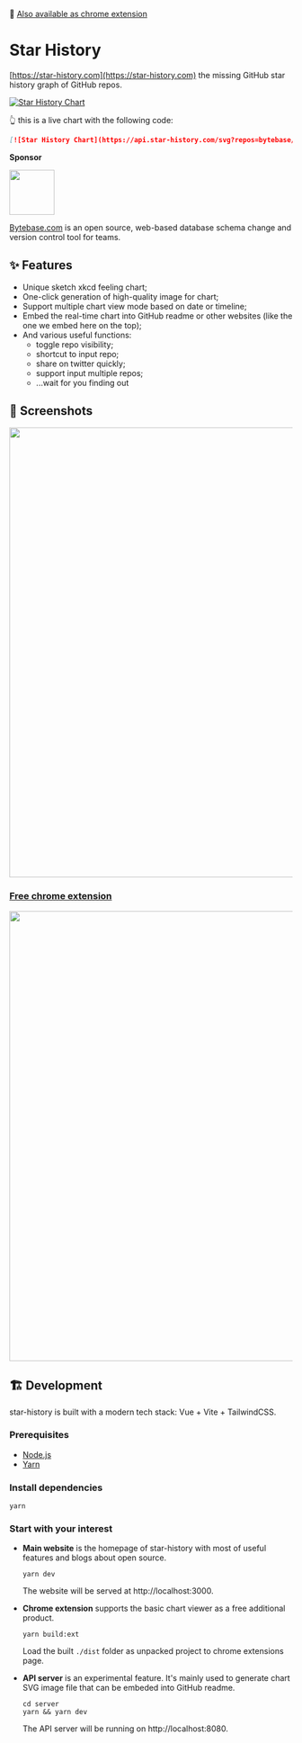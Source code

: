 🧩 [Also available as chrome extension](https://chrome.google.com/webstore/detail/star-history/iijibbcdddbhokfepbblglfgdglnccfn)

# Star History

[https://star-history.com](https://star-history.com) the missing GitHub star history graph of GitHub repos.

[![Star History Chart](https://api.star-history.com/svg?repos=bytebase/star-history&type=Date)](https://star-history.com/#bytebase/star-history&Date)

👆 this is a live chart with the following code:

```markdown
[![Star History Chart](https://api.star-history.com/svg?repos=bytebase/star-history&type=Date)](https://star-history.com/#bytebase/star-history&Date)
```

**Sponsor**

<a href="https://bytebase.com/"> <img height="80px" src="https://i.v2ex.co/3VSATzOl.png" /> </a>

[Bytebase.com](https://bytebase.com) is an open source, web-based database schema change and version control tool for teams.

## ✨ Features

- Unique sketch xkcd feeling chart;
- One-click generation of high-quality image for chart;
- Support multiple chart view mode based on date or timeline;
- Embed the real-time chart into GitHub readme or other websites (like the one we embed here on the top);
- And various useful functions:
  - toggle repo visibility;
  - shortcut to input repo;
  - share on twitter quickly;
  - support input multiple repos;
  - ...wait for you finding out

## 🌠 Screenshots

<a href="https://star-history.com"><img width="800px" src="https://user-images.githubusercontent.com/24653555/154391264-312b448b-f851-41bf-bb8d-4c21ec6795b6.gif" />
</a>

### [Free chrome extension](https://chrome.google.com/webstore/detail/star-history/iijibbcdddbhokfepbblglfgdglnccfn)

<a href="https://chrome.google.com/webstore/detail/star-history/iijibbcdddbhokfepbblglfgdglnccfn"><img width="800px" src="https://user-images.githubusercontent.com/24653555/154391326-61b65d8f-3f9f-4432-b773-5988be75b0ea.png" /></a>

## 🏗 Development

star-history is built with a modern tech stack: Vue + Vite + TailwindCSS.

### Prerequisites

- [Node.js](https://nodejs.org/en/download/)
- [Yarn](https://yarnpkg.com/)

### Install dependencies

```shell
yarn
```

### Start with your interest

- **Main website** is the homepage of star-history with most of useful features and blogs about open source.

  ```shell
  yarn dev
  ```

  The website will be served at http://localhost:3000.

- **Chrome extension** supports the basic chart viewer as a free additional product.

  ```shell
  yarn build:ext
  ```

  Load the built `./dist` folder as unpacked project to chrome extensions page.

- **API server** is an experimental feature. It's mainly used to generate chart SVG image file that can be embeded into GitHub readme.

  ```shell
  cd server
  yarn && yarn dev
  ```

  The API server will be running on http://localhost:8080.

